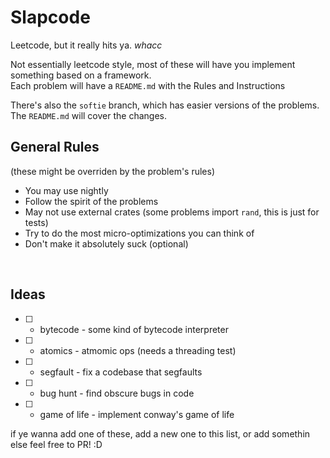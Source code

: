 # Slapcode
Leetcode, but it really hits ya. *whacc*  
  
Not essentially leetcode style, most of these will have you implement something based on a framework.  
Each problem will have a `README.md` with the Rules and Instructions  
  
There's also the `softie` branch, which has easier versions of the problems.  
The `README.md` will cover the changes.


## General Rules
(these might be overriden by the problem's rules)  
- You may use nightly
- Follow the spirit of the problems
- May not use external crates (some problems import `rand`, this is just for tests)
- Try to do the most micro-optimizations you can think of
- Don't make it absolutely suck (optional)
<br>
  
## Ideas
- [ ] - bytecode - some kind of bytecode interpreter
- [ ] - atomics  - atmomic ops (needs a threading test)
- [ ] - segfault - fix a codebase that segfaults
- [ ] - bug hunt - find obscure bugs in code
- [ ] - game of life - implement conway's game of life

if ye wanna add one of these, add a new one to this list, or add somethin else feel free to PR! :D
